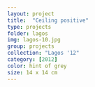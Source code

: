 ```yaml
---
layout: project
title:  "Ceiling positive"
type: projects
folder: lagos
img: lagos-10.jpg
group: projects
collection: "Lagos '12"
category: [2012]
color: hint of grey 
size: 14 x 14 cm
---
```



